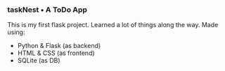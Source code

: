 ### taskNest • A ToDo App
This is my first flask project. Learned a lot of things along the way.
Made using:
- Python & Flask (as backend)
- HTML & CSS (as frontend)
- SQLite (as DB)
